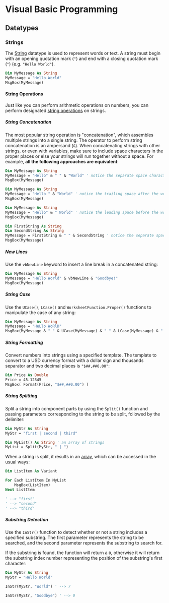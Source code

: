 # Visual Basic Programming

## Datatypes

### Strings

The [String](https://msdn.microsoft.com/en-us/vba/language-reference-vba/articles/string-data-type) datatype is used to represent words or text. A string must begin with an opening quotation mark (`"`) and end with a closing quotation mark (`"`) (e.g. `"Hello World"`).

```vb
Dim MyMessage As String
MyMessage = "Hello World"
MsgBox(MyMessage)
```

#### String Operations

Just like you can perform arithmetic operations on numbers, you can perform designated [string operations](https://docs.microsoft.com/en-us/dotnet/visual-basic/language-reference/functions/string-functions)
 on strings.

##### String Concatenation

The most popular string operation is "concatenation", which assembles multiple strings into a single string. The operator to perform string concatenation is an ampersand (`&`). When concatenating strings with other strings, or even with variables, make sure to include space characters in the proper places or else your strings will run together without a space. For example, **all the following approaches are equivalent**:

```vb
Dim MyMessage As String
MyMessage = "Hello" & " " & "World" ' notice the separate space character
MsgBox(MyMessage)
```

```vb
Dim MyMessage As String
MyMessage = "Hello " & "World" ' notice the trailing space after the word Hello
MsgBox(MyMessage)
```

```vb
Dim MyMessage As String
MyMessage = "Hello" & " World" ' notice the leading space before the word World
MsgBox(MyMessage)
```

```vb
Dim FirstString As String
Dim SecondString As String
MyMessage = FirstString & " " & SecondString ' notice the separate space character in-between the two variables. just because you use variables to represent strings does not change your need to include space characters
MsgBox(MyMessage)
```

##### New Lines

Use the `vbNewLine` keyword to insert a line break in a concatenated string:

```vb
Dim MyMessage As String
MyMessage = "Hello World" & vbNewLine & "Goodbye!"
MsgBox(MyMessage)
```

##### String Case

Use the `UCase()`, `LCase()` and `WorksheetFunction.Proper()` functions to manipulate the case of any string:

```vb
Dim MyMessage As String
MyMessage = "HeLlo WoRlD"
MsgBox(MyMessage & " " & UCase(MyMessage) & " " & LCase(MyMessage) & " " & WorksheetFunction.Proper(MyMessage))
```

##### String Formatting

Convert numbers into strings using a specified template. The template to convert to a USD currency format with a dollar sign and thousands separator and two decimal places is `"$##,##0.00"`:

```vb
Dim Price As Double
Price = 45.12345
MsgBox( Format(Price, "$##,##0.00") )
```

##### String Splitting

Split a string into component parts by using the `Split()` function and passing parameters corresponding to the string to be split, followed by the delimiter:

```vb
Dim MyStr As String
MyStr = "first | second | third"

Dim MyList() As String ' an array of strings
MyList = Split(MyStr, " | ")
```

When a string is split, it results in an [array](arrays.md), which can be accessed in the usual ways:

```vb
Dim ListItem As Variant

For Each ListItem In MyList
    MsgBox(ListItem)
Next ListItem

' --> "first"
' --> "second"
' --> "third"
```

##### Substring Detection

Use the `InStr()` function to detect whether or not a string includes a specified substring. The first parameter represents the string to be searched, and the second parameter represents the substring to search for.

If the substring is found, the function will return a `0`, otherwise it will return the substring index number representing the position of the substring's first character:

```vb
Dim MyStr As String
MyStr = "Hello World"

InStr(MyStr, "World") ' --> 7

InStr(MyStr, "Goodbye") ' --> 0
```
